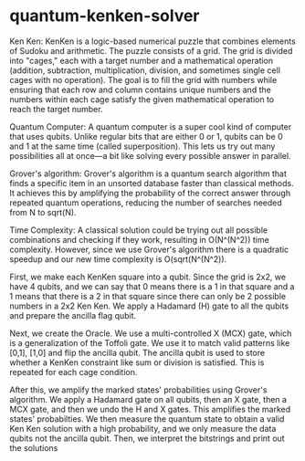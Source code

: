 # quantum-kenken-solver

Ken Ken:
KenKen is a logic-based numerical puzzle that combines elements of Sudoku and arithmetic. The puzzle consists of a grid. The grid is divided into "cages," each with a target number and a mathematical operation (addition, subtraction, multiplication, division, and sometimes single cell cages with no operation). The goal is to fill the grid with numbers while ensuring that each row and column contains unique numbers and the numbers within each cage satisfy the given mathematical operation to reach the target number.

Quantum Computer:
A quantum computer is a super cool kind of computer that uses qubits. Unlike regular bits that are either 0 or 1, qubits can be 0 and 1 at the same time (called superposition). This lets us try out many possibilities all at once—a bit like solving every possible answer in parallel.

Grover's algorithm:
Grover's algorithm is a quantum search algorithm that finds a specific item in an unsorted database faster than classical methods. It achieves this by amplifying the probability of the correct answer through repeated quantum operations, reducing the number of searches needed from N to sqrt(N).

Time Complexity: 
A classical solution could be trying out all possible combinations and checking if they work, resulting in O(N^(N^2)) time complexity. However, since we use Grover's algorithm there is a quadratic speedup and our new time complexity is O(sqrt(N^(N^2)). 

First, we make each KenKen square into a qubit. Since the grid is 2x2, we have 4 qubits, and we can say that 0 means there is a 1 in that square and a 1 means that there is a 2 in that square since there can only be 2 possible numbers in a 2x2 Ken Ken. We apply a Hadamard (H) gate to all the qubits and prepare the ancilla flag qubit.

Next, we create the Oracle. We use a multi-controlled X (MCX) gate, which is a generalization of the Toffoli gate. We use it to match valid patterns like [0,1], [1,0] and flip the ancilla qubit. The ancilla qubit is used to store whether a KenKen constraint like sum or division is satisfied. This is repeated for each cage condition. 

After this, we amplify the marked states' probabilities using Grover's algorithm. We apply a Hadamard gate on all qubits, then an X gate, then a MCX gate, and then we undo the H and X gates. This amplifies the marked states' probabilties. We then measure the quantum state to obtain a valid Ken Ken solution with a high probability, and we only measure the data qubits not the ancilla qubit. Then, we interpret the bitstrings and print out the solutions
